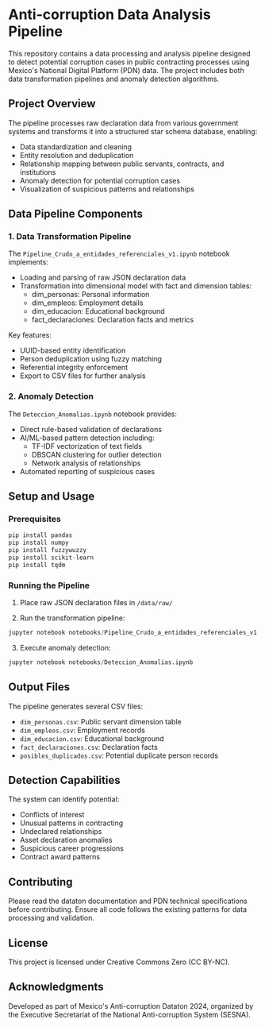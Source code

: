 # Anti-corruption Data Analysis Pipeline

This repository contains a data processing and analysis pipeline designed to detect potential corruption cases in public contracting processes using Mexico's National Digital Platform (PDN) data. The project includes both data transformation pipelines and anomaly detection algorithms.

## Project Overview

The pipeline processes raw declaration data from various government systems and transforms it into a structured star schema database, enabling:

- Data standardization and cleaning
- Entity resolution and deduplication
- Relationship mapping between public servants, contracts, and institutions  
- Anomaly detection for potential corruption cases
- Visualization of suspicious patterns and relationships

## Data Pipeline Components

### 1. Data Transformation Pipeline 

The `Pipeline_Crudo_a_entidades_referenciales_v1.ipynb` notebook implements:

- Loading and parsing of raw JSON declaration data
- Transformation into dimensional model with fact and dimension tables:
  - dim_personas: Personal information
  - dim_empleos: Employment details
  - dim_educacion: Educational background
  - fact_declaraciones: Declaration facts and metrics

Key features:
- UUID-based entity identification
- Person deduplication using fuzzy matching
- Referential integrity enforcement
- Export to CSV files for further analysis

### 2. Anomaly Detection

The `Deteccion_Anomalias.ipynb` notebook provides:

- Direct rule-based validation of declarations
- AI/ML-based pattern detection including:
  - TF-IDF vectorization of text fields
  - DBSCAN clustering for outlier detection
  - Network analysis of relationships
- Automated reporting of suspicious cases

## Setup and Usage

### Prerequisites

```python
pip install pandas
pip install numpy 
pip install fuzzywuzzy
pip install scikit-learn
pip install tqdm
```

### Running the Pipeline

1. Place raw JSON declaration files in `/data/raw/`

2. Run the transformation pipeline:
```python
jupyter notebook notebooks/Pipeline_Crudo_a_entidades_referenciales_v1.ipynb
```

3. Execute anomaly detection:
```python
jupyter notebook notebooks/Deteccion_Anomalias.ipynb
```

## Output Files

The pipeline generates several CSV files:
- `dim_personas.csv`: Public servant dimension table
- `dim_empleos.csv`: Employment records
- `dim_educacion.csv`: Educational background
- `fact_declaraciones.csv`: Declaration facts
- `posibles_duplicados.csv`: Potential duplicate person records

## Detection Capabilities

The system can identify potential:
- Conflicts of interest
- Unusual patterns in contracting
- Undeclared relationships
- Asset declaration anomalies
- Suspicious career progressions
- Contract award patterns

## Contributing

Please read the dataton documentation and PDN technical specifications before contributing. Ensure all code follows the existing patterns for data processing and validation.

## License

This project is licensed under Creative Commons Zero (CC BY-NC).

## Acknowledgments

Developed as part of Mexico's Anti-corruption Dataton 2024, organized by the Executive Secretariat of the National Anti-corruption System (SESNA).
